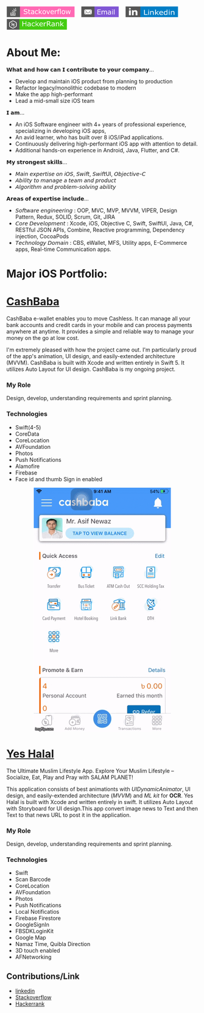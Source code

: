 <a href="https://stackoverflow.com/story/asifnewaz" download><img src="images/Stackoverflow.png" width="180" height="30"></a>&nbsp;&nbsp;&nbsp;&nbsp;<a href="mailto:mail.asifnewaz@gmail.com"><img src="images/Email.png" width="100" height="30"></a>&nbsp;&nbsp;&nbsp;&nbsp;<a href="https://www.linkedin.com/in/measifnewaz/" target="_blank"><img src="images/Linkedin.png" width="140" height="30" ></a>&nbsp;&nbsp;&nbsp;&nbsp;<a href="https://www.hackerrank.com/measifnewaz" target="_blank"><img src="images/HackerRank.png" width="160" height="30"></a>

# About Me:
𝗪𝗵𝗮𝘁 𝗮𝗻𝗱 𝗵𝗼𝘄 𝗰𝗮𝗻 𝗜 𝗰𝗼𝗻𝘁𝗿𝗶𝗯𝘂𝘁𝗲 𝘁𝗼 𝘆𝗼𝘂𝗿 𝗰𝗼𝗺𝗽𝗮𝗻𝘆...
* Develop and maintain iOS product from planning to production
* Refactor legacy/monolithic codebase to modern
* Make the app high-performant
* Lead a mid-small size iOS team

𝗜 𝗮𝗺...
* An iOS Software engineer with 4+ years of professional experience, specializing in developing iOS apps,
* An avid learner, who has built over 8 iOS/iPad applications.
* Continuously delivering high-performant iOS app with attention to detail.
* Additional hands-on experience in Android, Java, Flutter, and C#.

𝗠𝘆 𝘀𝘁𝗿𝗼𝗻𝗴𝗲𝘀𝘁 𝘀𝗸𝗶𝗹𝗹𝘀...
* 𝘔𝘢𝘪𝘯 𝘦𝘹𝘱𝘦𝘳𝘵𝘪𝘴𝘦 𝘰𝘯 𝘪𝘖𝘚, 𝘚𝘸𝘪𝘧𝘵, 𝘚𝘸𝘪𝘧𝘵UI, 𝘖𝘣𝘫𝘦𝘤𝘵𝘪𝘷𝘦-𝘊
* 𝘈𝘣𝘪𝘭𝘪𝘵𝘺 𝘵𝘰 𝘮𝘢𝘯𝘢𝘨𝘦 𝘢 𝘵𝘦𝘢𝘮 𝘢𝘯𝘥 𝘱𝘳𝘰𝘥𝘶𝘤𝘵
* 𝘈𝘭𝘨𝘰𝘳𝘪𝘵𝘩𝘮 𝘢𝘯𝘥 𝘱𝘳𝘰𝘣𝘭𝘦𝘮-𝘴𝘰𝘭𝘷𝘪𝘯𝘨 𝘢𝘣𝘪𝘭𝘪𝘵𝘺

𝗔𝗿𝗲𝗮𝘀 𝗼𝗳 𝗲𝘅𝗽𝗲𝗿𝘁𝗶𝘀𝗲 𝗶𝗻𝗰𝗹𝘂𝗱𝗲...
* 𝘚𝘰𝘧𝘵𝘸𝘢𝘳𝘦 𝘦𝘯𝘨𝘪𝘯𝘦𝘦𝘳𝘪𝘯𝘨 : OOP, MVC, MVP, MVVM, VIPER, Design Pattern, Redux, SOLID, Scrum, Git, JIRA
* 𝘊𝘰𝘳𝘦 𝘋𝘦𝘷𝘦𝘭𝘰𝘱𝘮𝘦𝘯𝘵 : Xcode, iOS, Objective C, Swift, SwiftUI, Java, C#, RESTful JSON APIs, Combine, Reactive programming, Dependency injection, CocoaPods
* 𝘛𝘦𝘤𝘩𝘯𝘰𝘭𝘰𝘨𝘺 𝘋𝘰𝘮𝘢𝘪𝘯 : CBS, eWallet, MFS, Utility apps, E-Commerce apps, Real-time Communication apps.

# Major iOS Portfolio:
# [CashBaba](https://apps.apple.com/us/app/cashbaba-bd/id1352887969)
CashBaba e-wallet enables you to move Cashless. It can manage all your bank accounts and credit cards in your mobile and can process payments anywhere at anytime. It provides a simple and reliable way to manage your money on the go at low cost. 

I'm extremely pleased with how the project came out. I'm particularly proud of the app's animation, UI design, and easily-extended architecture (MVVM). CashBaba is built with Xcode and written entirely in Swift 5. It utilizes Auto Layout for UI design. CashBaba is my ongoing project.

### My Role ###
Design, develop, understanding requirements and sprint planning.

### Technologies ###
* Swift(4-5)
* CoreData
* CoreLocation
* AVFoundation
* Photos
* Push Notifications
* Alamofire
* Firebase
* Face id and thumb Sign in enabled


<p align="center">
<a href="images/CB.gif"><img src="images/CB.gif" title="E-Wallet"/></a>
</p>

# [Yes Halal](https://apps.apple.com/us/app/yes-halal/id1478596967?ls=1)
The Ultimate Muslim Lifestyle App.
Explore Your Muslim Lifestyle – Socialize, Eat, Play and Pray with SALAM PLANET!

This application consists of best animationts with *UIDynamicAnimator*, UI design, and easily-extended architecture (*MVVM*)  and *ML kit* for **OCR**. Yes Halal is built with Xcode and written entirely in swift. It utilizes Auto Layout with Storyboard for UI design.This app convert image news to Text and then Text to that news URL to post it in the application.

### My Role ###
Design, develop, understanding requirements and sprint planning.

### Technologies ###
* Swift
* Scan Barcode
* CoreLocation
* AVFoundation
* Photos
* Push Notifications
* Local Notificatios
* Firebase Firestore
* GoogleSignIn
* FBSDKLoginKit 
* Google Map
* Namaz Time, Quibla Direction
* 3D touch enabled 
* AFNetworking



## Contributions/Link 
*  [linkedin](https://www.linkedin.com/in/measifnewaz/)    
*  [Stackoverflow](https://stackoverflow.com/story/asifnewaz)
*  [Hackerrank](https://www.hackerrank.com/measifnewaz)

